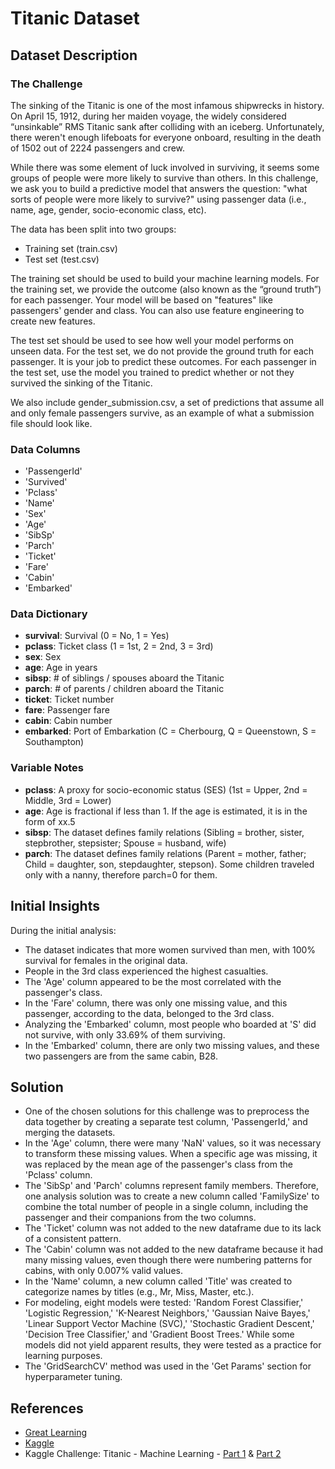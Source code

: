 # Titanic Dataset

## Dataset Description

### The Challenge

The sinking of the Titanic is one of the most infamous shipwrecks in history. On April 15, 1912, during her maiden voyage, the widely considered “unsinkable” RMS Titanic sank after colliding with an iceberg. Unfortunately, there weren't enough lifeboats for everyone onboard, resulting in the death of 1502 out of 2224 passengers and crew.

While there was some element of luck involved in surviving, it seems some groups of people were more likely to survive than others. In this challenge, we ask you to build a predictive model that answers the question: "what sorts of people were more likely to survive?" using passenger data (i.e., name, age, gender, socio-economic class, etc).

The data has been split into two groups:

- Training set (train.csv)
- Test set (test.csv)

The training set should be used to build your machine learning models. For the training set, we provide the outcome (also known as the “ground truth”) for each passenger. Your model will be based on "features" like passengers' gender and class. You can also use feature engineering to create new features.

The test set should be used to see how well your model performs on unseen data. For the test set, we do not provide the ground truth for each passenger. It is your job to predict these outcomes. For each passenger in the test set, use the model you trained to predict whether or not they survived the sinking of the Titanic.

We also include gender_submission.csv, a set of predictions that assume all and only female passengers survive, as an example of what a submission file should look like.

### Data Columns

- 'PassengerId'
- 'Survived'
- 'Pclass'
- 'Name'
- 'Sex'
- 'Age'
- 'SibSp'
- 'Parch'
- 'Ticket'
- 'Fare'
- 'Cabin'
- 'Embarked'

### Data Dictionary

- **survival**: Survival (0 = No, 1 = Yes)
- **pclass**: Ticket class (1 = 1st, 2 = 2nd, 3 = 3rd)
- **sex**: Sex
- **age**: Age in years
- **sibsp**: # of siblings / spouses aboard the Titanic
- **parch**: # of parents / children aboard the Titanic
- **ticket**: Ticket number
- **fare**: Passenger fare
- **cabin**: Cabin number
- **embarked**: Port of Embarkation (C = Cherbourg, Q = Queenstown, S = Southampton)

### Variable Notes

- **pclass**: A proxy for socio-economic status (SES) (1st = Upper, 2nd = Middle, 3rd = Lower)
- **age**: Age is fractional if less than 1. If the age is estimated, it is in the form of xx.5
- **sibsp**: The dataset defines family relations (Sibling = brother, sister, stepbrother, stepsister; Spouse = husband, wife)
- **parch**: The dataset defines family relations (Parent = mother, father; Child = daughter, son, stepdaughter, stepson). Some children traveled only with a nanny, therefore parch=0 for them.

## Initial Insights

During the initial analysis:

- The dataset indicates that more women survived than men, with 100% survival for females in the original data.
- People in the 3rd class experienced the highest casualties.
- The 'Age' column appeared to be the most correlated with the passenger's class.
- In the 'Fare' column, there was only one missing value, and this passenger, according to the data, belonged to the 3rd class.
- Analyzing the 'Embarked' column, most people who boarded at 'S' did not survive, with only 33.69% of them surviving.
- In the 'Embarked' column, there are only two missing values, and these two passengers are from the same cabin, B28.

## Solution

- One of the chosen solutions for this challenge was to preprocess the data together by creating a separate test column, 'PassengerId,' and merging the datasets.
- In the 'Age' column, there were many 'NaN' values, so it was necessary to transform these missing values. When a specific age was missing, it was replaced by the mean age of the passenger's class from the 'Pclass' column.
- The 'SibSp' and 'Parch' columns represent family members. Therefore, one analysis solution was to create a new column called 'FamilySize' to combine the total number of people in a single column, including the passenger and their companions from the two columns.
- The 'Ticket' column was not added to the new dataframe due to its lack of a consistent pattern.
- The 'Cabin' column was not added to the new dataframe because it had many missing values, even though there were numbering patterns for cabins, with only 0.007% valid values.
- In the 'Name' column, a new column called 'Title' was created to categorize names by titles (e.g., Mr, Miss, Master, etc.).
- For modeling, eight models were tested: 'Random Forest Classifier,' 'Logistic Regression,' 'K-Nearest Neighbors,' 'Gaussian Naive Bayes,' 'Linear Support Vector Machine (SVC),' 'Stochastic Gradient Descent,' 'Decision Tree Classifier,' and 'Gradient Boost Trees.' While some models did not yield apparent results, they were tested as a practice for learning purposes.
- The 'GridSearchCV' method was used in the 'Get Params' section for hyperparameter tuning.

## References

- [Great Learning](https://www.mygreatlearning.com/blog/gridsearchcv/)
- [Kaggle](https://www.kaggle.com/competitions/titanic/data)
- Kaggle Challenge: Titanic - Machine Learning - [Part 1](https://www.youtube.com/watch?v=8Fu-jBoPci0) & [Part 2](https://www.youtube.com/watch?v=4ryDV7EUtlU&list=PLTrMTWH_kmG_sapE9vb57IzsqAsUV7Xtz&index=2)

